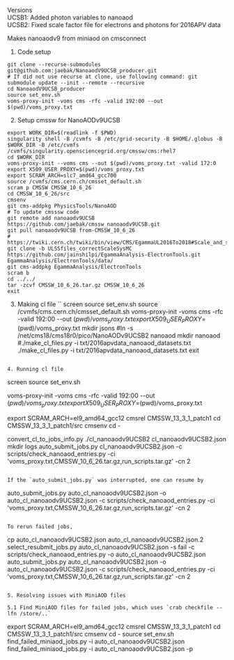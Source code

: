 Versions  
UCSB1: Added photon variables to nanoaod  
UCSB2: Fixed scale factor file for electrons and photons for 2016APV data  


Makes nanoaodv9 from miniaod on cmsconnect

1. Code setup
```
git clone --recurse-submodules git@github.com:jaebak/NanoaodV9UCSB_producer.git
# If did not use recurse at clone, use following command: git submodule update --init --remote --recursive
cd NanoaodV9UCSB_producer
source set_env.sh
voms-proxy-init -voms cms -rfc -valid 192:00 --out $(pwd)/voms_proxy.txt
```

2. Setup cmssw for NanoAODv9UCSB
```
export WORK_DIR=$(readlink -f $PWD)
singularity shell -B /cvmfs -B /etc/grid-security -B $HOME/.globus -B $WORK_DIR -B /etc/cvmfs /cvmfs/singularity.opensciencegrid.org/cmssw/cms:rhel7
cd $WORK_DIR
voms-proxy-init --voms cms --out $(pwd)/voms_proxy.txt -valid 172:0
export X509_USER_PROXY=$(pwd)/voms_proxy.txt
export SCRAM_ARCH=slc7_amd64_gcc700
source /cvmfs/cms.cern.ch/cmsset_default.sh
scram p CMSSW CMSSW_10_6_26
cd CMSSW_10_6_26/src
cmsenv
git cms-addpkg PhysicsTools/NanoAOD
# To update cmsssw code
git remote add nanoaodv9UCSB https://github.com/jaebak/cmssw_nanoaodv9UCSB.git
git pull nanoaodv9UCSB from-CMSSW_10_6_26
# https://twiki.cern.ch/twiki/bin/view/CMS/EgammaUL2016To2018#Scale_and_smearing_corrections_f
git clone -b ULSSfiles_correctScaleSysMC https://github.com/jainshilpi/EgammaAnalysis-ElectronTools.git EgammaAnalysis/ElectronTools/data/
git cms-addpkg EgammaAnalysis/ElectronTools
scram b
cd ../../
tar -zcvf CMSSW_10_6_26.tar.gz CMSSW_10_6_26
exit
```

3. Making cl file
``
screen
source set_env.sh
source /cvmfs/cms.cern.ch/cmsset_default.sh
voms-proxy-init -voms cms -rfc -valid 192:00 --out $(pwd)/voms_proxy.txt
export X509_USER_PROXY=$(pwd)/voms_proxy.txt
mkdir jsons
#ln -s /net/cms18/cms18r0/pico/NanoAODv9UCSB2 nanoaod
mkdir nanoaod
#./make_cl_files.py -i txt/2016apvdata_nanoaod_datasets.txt
./make_cl_files.py -i txt/2016apvdata_nanoaod_datasets.txt
exit
```

4. Running cl file
```
screen
source set_env.sh

voms-proxy-init -voms cms -rfc -valid 192:00 --out $(pwd)/voms_proxy.txt
export X509_USER_PROXY=$(pwd)/voms_proxy.txt

export SCRAM_ARCH=el9_amd64_gcc12
cmsrel CMSSW_13_3_1_patch1
cd CMSSW_13_3_1_patch1/src
cmsenv
cd -

convert_cl_to_jobs_info.py ./cl_nanoaodv9UCSB2 cl_nanoaodv9UCSB2.json
mkdir logs
auto_submit_jobs.py cl_nanoaodv9UCSB2.json -c scripts/check_nanoaod_entries.py -ci 'voms_proxy.txt,CMSSW_10_6_26.tar.gz,run_scripts.tar.gz' -cn 2
```

If the `auto_submit_jobs.py` was interrupted, one can resume by
```
auto_submit_jobs.py auto_cl_nanoaodv9UCSB2.json -o auto_cl_nanoaodv9UCSB2.json -c scripts/check_nanoaod_entries.py -ci 'voms_proxy.txt,CMSSW_10_6_26.tar.gz,run_scripts.tar.gz' -cn 2
```

To rerun failed jobs,
```
cp auto_cl_nanoaodv9UCSB2.json auto_cl_nanoaodv9UCSB2.json.2
select_resubmit_jobs.py auto_cl_nanoaodv9UCSB2.json -s fail -c scripts/check_nanoaod_entries.py -o auto_cl_nanoaodv9UCSB2.json
auto_submit_jobs.py auto_cl_nanoaodv9UCSB2.json -o auto_cl_nanoaodv9UCSB2.json -c scripts/check_nanoaod_entries.py -ci 'voms_proxy.txt,CMSSW_10_6_26.tar.gz,run_scripts.tar.gz' -cn 2
```

5. Resolving issues with MiniAOD files

5.1 Find MiniAOD files for failed jobs, which uses `crab checkfile --lfn /store/..`

```
export SCRAM_ARCH=el9_amd64_gcc12
cmsrel CMSSW_13_3_1_patch1
cd CMSSW_13_3_1_patch1/src
cmsenv
cd -
source set_env.sh
find_failed_miniaod_jobs.py -i auto_cl_nanoaodv9UCSB2.json
find_failed_miniaod_jobs.py -i auto_cl_nanoaodv9UCSB2.json -p
```
